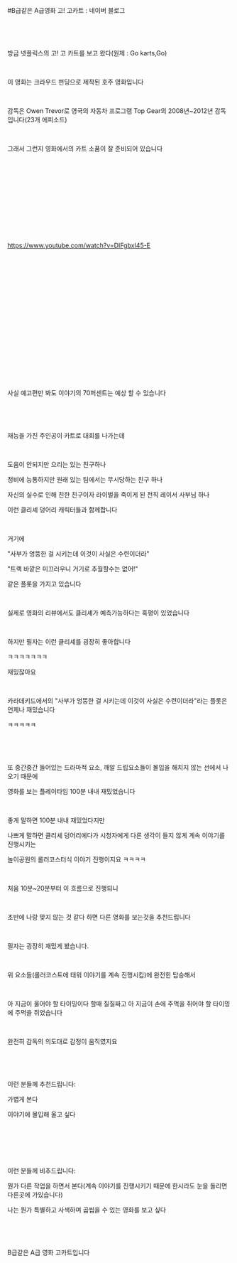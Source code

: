 #B급같은 A급영화 고! 고카트 : 네이버 블로그
<div class="wrap_rabbit pcol2 _param(1) _postViewArea222752349168" id="post-view222752349168">
<!-- Rabbit HTML --><div class="se-viewer se-theme-default" lang="ko-KR">
<!-- SE_DOC_HEADER_END -->
<div class="se-main-container">
<div class="se-component se-text se-l-default" id="SE-3c249c50-fba5-452a-8280-25231acc436b">
<div class="se-component-content">
<div class="se-section se-section-text se-l-default">
<div class="se-module se-module-text">
<!-- SE-TEXT { --><p class="se-text-paragraph se-text-paragraph-align-" id="SE-d03204a7-4f86-47c3-a931-d0426fa43c2a" style=""><span class="se-fs- se-ff-" id="SE-eaade66a-0ddf-4a41-bc47-ed554cec403f" style="">​</span></p><!-- } SE-TEXT --><!-- SE-TEXT { --><p class="se-text-paragraph se-text-paragraph-align-" id="SE-942898ea-a811-4d1b-80da-f01ca7e82ce6" style=""><span class="se-fs- se-ff-" id="SE-2e15f825-ad4d-4eee-9ac5-894f62015626" style="">​</span></p><!-- } SE-TEXT --><!-- SE-TEXT { --><p class="se-text-paragraph se-text-paragraph-align-" id="SE-7f313322-896c-4809-9360-d67efe0b51a5" style=""><span class="se-fs- se-ff-" id="SE-6cb20b27-cb58-461a-a514-a948c1f706b2" style="">방금 넷플릭스의 고! 고 카트를 보고 왔다(원제 : Go karts,Go)</span></p><!-- } SE-TEXT --><!-- SE-TEXT { --><p class="se-text-paragraph se-text-paragraph-align-" id="SE-f587e170-39c9-4c26-bf03-57534f1ec1e6" style=""><span class="se-fs- se-ff-" id="SE-fe6b88ec-e6cf-43be-aeae-e377e0d4c915" style="">​</span></p><!-- } SE-TEXT --><!-- SE-TEXT { --><p class="se-text-paragraph se-text-paragraph-align-" id="SE-7a532d53-d139-46c4-bc7a-156d7b42c29b" style=""><span class="se-fs- se-ff-" id="SE-7d14ac78-aeda-4ec0-a5fa-d96622bcaf07" style="">이 영화는 크라우드 펀딩으로 제작된 호주 영화입니다</span></p><!-- } SE-TEXT --><!-- SE-TEXT { --><p class="se-text-paragraph se-text-paragraph-align-" id="SE-66344d4a-7f50-4485-afa3-e78abff2ead7" style=""><span class="se-fs- se-ff-" id="SE-8d2c28ce-424a-4edb-afba-46b2e86c033e" style="">​</span></p><!-- } SE-TEXT --><!-- SE-TEXT { --><p class="se-text-paragraph se-text-paragraph-align-" id="SE-5f04ab4f-d009-4797-bf4e-01ff708f6860" style=""><span class="se-fs- se-ff-" id="SE-046d5d0a-12f5-4db1-84bc-3088f6f0d4a3" style="">감독은 Owen Trevor로 영국의 자동차 프로그램 Top Gear의 2008년~2012년 감독입니다(23개 에피소드)</span></p><!-- } SE-TEXT --><!-- SE-TEXT { --><p class="se-text-paragraph se-text-paragraph-align-" id="SE-844fb67b-580f-4408-a5d9-ba71d573cc30" style=""><span class="se-fs- se-ff-" id="SE-c1563ec1-8e41-4ab6-a7f0-04d59fc2ef77" style="">​</span></p><!-- } SE-TEXT --><!-- SE-TEXT { --><p class="se-text-paragraph se-text-paragraph-align-" id="SE-10955122-ab08-489c-a682-0cb9e6fba327" style=""><span class="se-fs- se-ff-" id="SE-06c7c8f5-d432-4310-b1da-3b29b60a0c94" style="">그래서 그런지 영화에서의 카트 소품이 잘 준비되어 있습니다</span></p><!-- } SE-TEXT --><!-- SE-TEXT { --><p class="se-text-paragraph se-text-paragraph-align-" id="SE-aac31467-6637-4c69-bb2c-1988208c2618" style=""><span class="se-fs- se-ff-" id="SE-3538ec54-f5f2-4995-8f8c-ac01bfcbf488" style="">​</span></p><!-- } SE-TEXT --><!-- SE-TEXT { --><p class="se-text-paragraph se-text-paragraph-align-" id="SE-8537690f-8ad4-4048-82a6-e667ad3511bd" style=""><span class="se-fs- se-ff-" id="SE-989722a6-bc0c-4503-a6f1-a092b80c94cd" style="">​</span></p><!-- } SE-TEXT --><!-- SE-TEXT { --><p class="se-text-paragraph se-text-paragraph-align-" id="SE-87db3ad9-1dde-4302-92bd-99f4482d2a3e" style=""><span class="se-fs- se-ff-" id="SE-fca69b6b-d97e-4984-9750-452ed76cfce3" style="">​</span></p><!-- } SE-TEXT --><!-- SE-TEXT { --><p class="se-text-paragraph se-text-paragraph-align-" id="SE-70f66498-750b-4836-b06e-38358b8e9479" style=""><span class="se-fs- se-ff-" id="SE-e6a35373-551e-43f8-8df8-65462171613b" style="">​</span></p><!-- } SE-TEXT --><!-- SE-TEXT { --><p class="se-text-paragraph se-text-paragraph-align-" id="SE-3c7a4178-7ae7-4c5a-a51f-732872908cda" style=""><span class="se-fs- se-ff-" id="SE-508e920d-de4f-47c2-99ab-be7670e57454" style="">​</span></p><!-- } SE-TEXT --><!-- SE-TEXT { --><p class="se-text-paragraph se-text-paragraph-align-" id="SE-040e03f8-6642-47b9-8555-4c6240e70734" style=""><span class="se-fs- se-ff-" id="SE-033ff506-f03d-467b-917d-11f151229287" style="">​</span></p><!-- } SE-TEXT --><!-- SE-TEXT { --><p class="se-text-paragraph se-text-paragraph-align-" id="SE-1fae7fe4-4ca9-47dd-bc50-4bdbff3c8344" style=""><span class="se-fs- se-ff-" id="SE-b6a876a6-860f-4e06-8dd2-68a8cfa8d279" style=""><a class="se-link" href="https://www.youtube.com/watch?v=DIFgbxI45-E" target="_blank">https://www.youtube.com/watch?v=DIFgbxI45-E</a></span></p><!-- } SE-TEXT -->
</div>
</div>
</div>
</div> <div class="se-component se-oembed se-l-default" id="SE-fbd9f47c-9cd1-4934-9328-e7247a6118f3">
<div class="se-component-content se-component-content-fit">
<div class="se-section se-section-oembed se-section-align- se-l-default">
<div class="se-module se-module-oembed se-is-progress" style="padding-top: 56.49999999999999%;"></div>
</div>
</div>
<script class="__se_module_data" data-module='{"type":"v2_oembed", "id" :"SE-fbd9f47c-9cd1-4934-9328-e7247a6118f3", "data" : { "html": "&lt;iframe width=\"200\" height=\"113\" src=\"https://www.youtube.com/embed/DIFgbxI45-E?feature=oembed\" frameborder=\"0\" allow=\"accelerometer; autoplay; clipboard-write; encrypted-media; gyroscope; picture-in-picture\" allowfullscreen&gt;&lt;/iframe&gt;", "originalWidth" : "200", "originalHeight" : "113", "contentMode" : "fit", "description": "2020년 3월 13일 넷플릭스에서 공개 예정인 《고! 고카트》의 공식 예고편을 감상해보자. 이 영화는 엄마와 새로운 마을로 이사한 15살 소년 잭의 이야기다. 잭은 마을에서 열린 고카트 경주를 본 후 이 스포츠에 완전히 빠져든다. 과거가 비밀투성이인 전직 자동차 경주 선수와 새로...", "inputUrl": "https://www.youtube.com/watch?v=DIFgbxI45-E", "thumbnailUrl" : "https://i.ytimg.com/vi/DIFgbxI45-E/hqdefault.jpg", "thumbnailHeight" : "360", "thumbnailWidth" : "480", "title": "고! 고카트 | 공식 예고편 | Netflix", "providerUrl": "https://www.youtube.com/", "align": "", "type" : "video" }}' type="text/data"></script>
</div>
<div class="se-component se-text se-l-default" id="SE-07237406-c1ad-4f99-a6c9-9ac762e30dfc">
<div class="se-component-content">
<div class="se-section se-section-text se-l-default">
<div class="se-module se-module-text">
<!-- SE-TEXT { --><p class="se-text-paragraph se-text-paragraph-align-" id="SE-83b454a9-47ad-4e92-96be-4049860eb9a9" style=""><span class="se-fs- se-ff-" id="SE-5373a8bf-484f-481b-b5b3-242934cbd0ba" style="">사실 예고편만 봐도 이야기의 70퍼센트는 예상 할 수 있습니다</span></p><!-- } SE-TEXT --><!-- SE-TEXT { --><p class="se-text-paragraph se-text-paragraph-align-" id="SE-a1a3a8c4-b6d0-4584-8af5-8b6a716d9b89" style=""><span class="se-fs- se-ff-" id="SE-e2c3db89-af3a-4271-868c-d5b81536703d" style="">​</span></p><!-- } SE-TEXT --><!-- SE-TEXT { --><p class="se-text-paragraph se-text-paragraph-align-" id="SE-bb3756c6-a38a-46aa-9488-98bdfd6058c2" style=""><span class="se-fs- se-ff-" id="SE-72386fa9-edde-4657-b8c7-1addab05e49a" style="">​</span></p><!-- } SE-TEXT --><!-- SE-TEXT { --><p class="se-text-paragraph se-text-paragraph-align-" id="SE-f4390fe3-ac26-440e-964a-12a799ac4b08" style=""><span class="se-fs- se-ff-" id="SE-2a766c3d-40a1-444b-9f83-9b401cbdda39" style="">재능을 가진 주인공이 카트로 대회를 나가는데</span></p><!-- } SE-TEXT --><!-- SE-TEXT { --><p class="se-text-paragraph se-text-paragraph-align-" id="SE-e4219335-0685-47cc-8dd8-7468e026596b" style=""><span class="se-fs- se-ff-" id="SE-bca2f535-5f18-4499-9e26-3b8f833e6c07" style="">​</span></p><!-- } SE-TEXT --><!-- SE-TEXT { --><p class="se-text-paragraph se-text-paragraph-align-" id="SE-d0ce341e-d445-492d-826f-cd43b026ff34" style=""><span class="se-fs- se-ff-" id="SE-ec585012-7f64-42a9-9d51-8e3abf734868" style="">도움이 안되지만 으리는 있는 친구하나</span></p><!-- } SE-TEXT --><!-- SE-TEXT { --><p class="se-text-paragraph se-text-paragraph-align-" id="SE-946af4bd-fe19-44d9-b9ab-ff8d186cfc11" style=""><span class="se-fs- se-ff-" id="SE-23dfc70b-22b6-4dba-8d10-d91b048dbaad" style="">정비에 능통하지만 원래 있는 팀에서는 무시당하는 친구 하나</span></p><!-- } SE-TEXT --><!-- SE-TEXT { --><p class="se-text-paragraph se-text-paragraph-align-" id="SE-1aaf3c4e-eb18-4777-8ad9-7223850a901d" style=""><span class="se-fs- se-ff-" id="SE-6ac6163b-6d03-4f21-8d5b-c823c6b2477c" style="">자신의 실수로 인해 친한 친구이자 라이벌을 죽이게 된 전직 레이서 사부님 하나</span></p><!-- } SE-TEXT --><!-- SE-TEXT { --><p class="se-text-paragraph se-text-paragraph-align-" id="SE-4ceb0b57-cce5-4767-9a46-0d5af94a7445" style=""><span class="se-fs- se-ff-" id="SE-f816e4e1-caba-4b7a-9f56-79b0a296cd21" style="">이런 클리셰 덩어리 캐릭터들과 함께합니다</span></p><!-- } SE-TEXT --><!-- SE-TEXT { --><p class="se-text-paragraph se-text-paragraph-align-" id="SE-8a1cfe1e-3a0c-44e5-8672-0195f3e04b57" style=""><span class="se-fs- se-ff-" id="SE-0257fc95-c58a-4b67-b18f-f213c13fe583" style="">​</span></p><!-- } SE-TEXT --><!-- SE-TEXT { --><p class="se-text-paragraph se-text-paragraph-align-" id="SE-ce4dacf5-44cb-44b3-933f-77ffd5c33c3a" style=""><span class="se-fs- se-ff-" id="SE-aabfadb4-8877-4a35-aafb-2960a88f484f" style="">거기에</span></p><!-- } SE-TEXT --><!-- SE-TEXT { --><p class="se-text-paragraph se-text-paragraph-align-" id="SE-12cd2eb9-6795-4342-8d6e-20a003b3e3c8" style=""><span class="se-fs- se-ff-" id="SE-3714447a-a806-4ea3-bea6-e0862a832754" style="">"사부가 엉뚱한 걸 시키는데 이것이 사실은 수련이더라"</span></p><!-- } SE-TEXT --><!-- SE-TEXT { --><p class="se-text-paragraph se-text-paragraph-align-" id="SE-ca51691f-f0bf-46fe-9880-c806382564e5" style=""><span class="se-fs- se-ff-" id="SE-57bedf1c-7653-462f-8912-3d967bf7e8b1" style="">"트랙 바깥은 미끄러우니 거기로 추월할수는 없어!" </span></p><!-- } SE-TEXT --><!-- SE-TEXT { --><p class="se-text-paragraph se-text-paragraph-align-" id="SE-1c2ce220-ab96-445d-9246-ec27d08c9007" style=""><span class="se-fs- se-ff-" id="SE-ed445e2d-6f05-4f92-b156-b9b2fbb54fab" style="">같은 플롯을 가지고 있습니다</span></p><!-- } SE-TEXT --><!-- SE-TEXT { --><p class="se-text-paragraph se-text-paragraph-align-" id="SE-0e3440b4-a9cb-4939-90fd-03daf4392ae4" style=""><span class="se-fs- se-ff-" id="SE-6e6e822d-9d21-4f97-876f-7b8dba0519a8" style="">​</span></p><!-- } SE-TEXT --><!-- SE-TEXT { --><p class="se-text-paragraph se-text-paragraph-align-" id="SE-a2fec7c3-4ef2-4c4b-835d-6f45b329cfa3" style=""><span class="se-fs- se-ff-" id="SE-5918bdd2-09b8-427e-8a03-21a550299c12" style="">실제로 영화의 리뷰에서도 클리셰가 예측가능하다는 혹평이 있었습니다</span></p><!-- } SE-TEXT --><!-- SE-TEXT { --><p class="se-text-paragraph se-text-paragraph-align-" id="SE-4619df53-aece-4724-b64b-8dd74e902abb" style=""><span class="se-fs- se-ff-" id="SE-b156b8f0-37cb-480b-b46e-854c04962622" style="">​</span></p><!-- } SE-TEXT --><!-- SE-TEXT { --><p class="se-text-paragraph se-text-paragraph-align-" id="SE-9a7fc8bf-54bf-4607-9dff-eaab850b998b" style=""><span class="se-fs- se-ff-" id="SE-7e5911bc-cce2-489c-bbb8-96de1b283ac9" style="">하지만 필자는 이런 클리셰를 굉장히 좋아합니다</span></p><!-- } SE-TEXT --><!-- SE-TEXT { --><p class="se-text-paragraph se-text-paragraph-align-" id="SE-138095cb-e906-43fb-b7f7-2eba2812ed16" style=""><span class="se-fs- se-ff-" id="SE-7283f295-5903-4ca7-be76-882ec9d23ca3" style="">ㅋㅋㅋㅋㅋㅋㅋ</span></p><!-- } SE-TEXT --><!-- SE-TEXT { --><p class="se-text-paragraph se-text-paragraph-align-" id="SE-4270e6ee-692b-424f-a0cb-0d5a7ad3df92" style=""><span class="se-fs- se-ff-" id="SE-773b9813-2b40-4923-8036-a83386e727a0" style="">재밌잖아요</span></p><!-- } SE-TEXT --><!-- SE-TEXT { --><p class="se-text-paragraph se-text-paragraph-align-" id="SE-8308f689-25b0-4c17-a94d-0c4d710c3591" style=""><span class="se-fs- se-ff-" id="SE-63a20de4-3829-4fad-af6c-0d3c568ceccf" style="">​</span></p><!-- } SE-TEXT --><!-- SE-TEXT { --><p class="se-text-paragraph se-text-paragraph-align-" id="SE-3541bd4b-b605-47fe-b821-589c3d64d4cd" style=""><span class="se-fs- se-ff-" id="SE-e3fa89e8-93bd-4bdc-a89a-d3a0c8319258" style="">카라데키드에서의 "사부가 엉뚱한 걸 시키는데 이것이 사실은 수련이더라"라는 플롯은 언제나 재밌습니다</span></p><!-- } SE-TEXT --><!-- SE-TEXT { --><p class="se-text-paragraph se-text-paragraph-align-" id="SE-e5f579c7-0ec9-4649-9ad2-123a783fe448" style=""><span class="se-fs- se-ff-" id="SE-4c8c0f3e-b40c-40a0-a822-ea5b8f869369" style="">ㅋㅋㅋㅋㅋ</span></p><!-- } SE-TEXT --><!-- SE-TEXT { --><p class="se-text-paragraph se-text-paragraph-align-" id="SE-e6388144-aca6-43cc-89ba-5c23ec3c88b7" style=""><span class="se-fs- se-ff-" id="SE-6a8a5225-c377-4327-b3e0-fcbbb3ed2229" style="">​</span></p><!-- } SE-TEXT --><!-- SE-TEXT { --><p class="se-text-paragraph se-text-paragraph-align-" id="SE-820eb02c-b29f-4701-b28e-40056d4b8dfe" style=""><span class="se-fs- se-ff-" id="SE-c1b910e5-2c7b-44a9-bdf2-0026caf2363a" style="">​</span></p><!-- } SE-TEXT --><!-- SE-TEXT { --><p class="se-text-paragraph se-text-paragraph-align-" id="SE-b6cb38f4-e136-4757-94c9-c871cb6bdd31" style=""><span class="se-fs- se-ff-" id="SE-5a6fc97d-619d-4a58-ac08-b3a18eedfaf7" style="">또 중간중간 들어있는 드라마적 요소, 깨알 드립요소들이 몰입을 해치지 않는 선에서 나오기 때문에</span></p><!-- } SE-TEXT --><!-- SE-TEXT { --><p class="se-text-paragraph se-text-paragraph-align-" id="SE-922d428a-d18c-4394-8dcc-3ee74be4f762" style=""><span class="se-fs- se-ff-" id="SE-10281f12-ec61-491e-ab98-813bccf067b9" style="">영화를 보는 플레이타임 100분 내내 재밌었습니다</span></p><!-- } SE-TEXT --><!-- SE-TEXT { --><p class="se-text-paragraph se-text-paragraph-align-" id="SE-a8104060-f800-4e7e-9e1a-38aa9e7444a6" style=""><span class="se-fs- se-ff-" id="SE-6ce86295-a687-41e2-851c-31348e0660e6" style="">​</span></p><!-- } SE-TEXT --><!-- SE-TEXT { --><p class="se-text-paragraph se-text-paragraph-align-" id="SE-c6a9ea05-dd7c-4a28-9085-412870e51b51" style=""><span class="se-fs- se-ff-" id="SE-cac4688b-c70b-4925-b8e6-a87bc57472bc" style="">좋게 말하면 100분 내내 재밌었다지만</span></p><!-- } SE-TEXT --><!-- SE-TEXT { --><p class="se-text-paragraph se-text-paragraph-align-" id="SE-c18efac3-9bf4-4f3a-8af2-d7abed86c4a1" style=""><span class="se-fs- se-ff-" id="SE-07ec40d0-838a-481a-990a-6d35ade6e8a8" style="">나쁘게 말하면 클리셰 덩어리에다가 시청자에게 다른 생각이 들지 않게 계속 이야기를 진행시키는</span></p><!-- } SE-TEXT --><!-- SE-TEXT { --><p class="se-text-paragraph se-text-paragraph-align-" id="SE-b7cc843d-01ad-4639-b1e5-f1f609015fa4" style=""><span class="se-fs- se-ff-" id="SE-4fcf863d-3882-4f57-ae68-9952749bf328" style="">놀이공원의 롤러코스터식 이야기 진행이지요 ㅋㅋㅋㅋ</span></p><!-- } SE-TEXT --><!-- SE-TEXT { --><p class="se-text-paragraph se-text-paragraph-align-" id="SE-e30d0dbb-0fb4-43e5-a6df-47116fb6a5dd" style=""><span class="se-fs- se-ff-" id="SE-126c3cfc-2672-4913-b545-15ee0eac2f8a" style="">​</span></p><!-- } SE-TEXT --><!-- SE-TEXT { --><p class="se-text-paragraph se-text-paragraph-align-" id="SE-99aa6839-89bb-4602-b0d2-0dd43b472c71" style=""><span class="se-fs- se-ff-" id="SE-c5efe489-4511-4f43-8bf4-40aef79d83dc" style="">처음 10분~20분부터 이 흐름으로 진행되니</span></p><!-- } SE-TEXT --><!-- SE-TEXT { --><p class="se-text-paragraph se-text-paragraph-align-" id="SE-5f36dd8e-1664-432c-ae20-0a055769f743" style=""><span class="se-fs- se-ff-" id="SE-fe05cbb0-403c-4a57-bc5c-b3dbe7e9c4db" style="">​</span></p><!-- } SE-TEXT --><!-- SE-TEXT { --><p class="se-text-paragraph se-text-paragraph-align-" id="SE-f7213190-0df8-4fd1-ac25-9a575d5d66b1" style=""><span class="se-fs- se-ff-" id="SE-ceb9b833-3c5a-46eb-b4aa-1731e981341e" style="">초반에 나랑 맞지 않는 것 같다 하면 다른 영화를 보는것을 추천드립니다</span></p><!-- } SE-TEXT --><!-- SE-TEXT { --><p class="se-text-paragraph se-text-paragraph-align-" id="SE-c589ac5e-de67-486d-8230-913208e3d2f0" style=""><span class="se-fs- se-ff-" id="SE-aefac0e6-f54d-49f8-866f-6b2b482f3e57" style="">​</span></p><!-- } SE-TEXT --><!-- SE-TEXT { --><p class="se-text-paragraph se-text-paragraph-align-" id="SE-686d7a43-5434-4f4d-9a05-1a33e824e9e4" style=""><span class="se-fs- se-ff-" id="SE-14807cd8-a4cd-4ae1-8fe1-5ddb51fb1dd5" style="">필자는 굉장히 재밌게 봤습니다.</span></p><!-- } SE-TEXT --><!-- SE-TEXT { --><p class="se-text-paragraph se-text-paragraph-align-" id="SE-e387ee66-eb54-48ab-a925-77a6a3703f68" style=""><span class="se-fs- se-ff-" id="SE-a30ff332-6411-4f6a-b009-32164f5adf7a" style="">​</span></p><!-- } SE-TEXT --><!-- SE-TEXT { --><p class="se-text-paragraph se-text-paragraph-align-" id="SE-4e776265-1f1a-4b8e-8ee3-a49959ca99cf" style=""><span class="se-fs- se-ff-" id="SE-778eef86-5c66-4ab3-b3b4-e289c7ae6c27" style="">위 요소들(롤러코스트에 태워 이야기를 계속 진행시킴)에 완전힌 탑승해서</span></p><!-- } SE-TEXT --><!-- SE-TEXT { --><p class="se-text-paragraph se-text-paragraph-align-" id="SE-a3c02d76-e514-4f4d-8b99-d2ac5023fa44" style=""><span class="se-fs- se-ff-" id="SE-d0daef36-2d92-4b1b-9ec8-1ae324c32ee4" style="">​</span></p><!-- } SE-TEXT --><!-- SE-TEXT { --><p class="se-text-paragraph se-text-paragraph-align-" id="SE-5809bdfd-cb1d-4e5b-8bd8-22a05ff5263e" style=""><span class="se-fs- se-ff-" id="SE-c85197c1-ed9c-488b-9834-fbe4e1adc512" style="">아 지금이 울어야 할 타이밍이다 할때 질질짜고 아 지금이 손에 주먹을 쥐어야 할 타이밍에 주먹을 쥐었습니다</span></p><!-- } SE-TEXT --><!-- SE-TEXT { --><p class="se-text-paragraph se-text-paragraph-align-" id="SE-6973bd7f-18cd-4fea-8031-e5259b7e2bec" style=""><span class="se-fs- se-ff-" id="SE-e5da5428-e938-43a0-bafe-8e88977955f6" style="">​</span></p><!-- } SE-TEXT --><!-- SE-TEXT { --><p class="se-text-paragraph se-text-paragraph-align-" id="SE-94d6516c-c8a9-4554-9405-c79858cfc597" style=""><span class="se-fs- se-ff-" id="SE-a4e9941a-6c70-421c-b089-5396e7853e3c" style="">완전히 감독의 의도대로 감정이 움직였지요</span></p><!-- } SE-TEXT --><!-- SE-TEXT { --><p class="se-text-paragraph se-text-paragraph-align-" id="SE-7f0be16f-c942-42b7-8f10-aec1563e9577" style=""><span class="se-fs- se-ff-" id="SE-35c202b3-2133-4005-9db2-f4453f49f03c" style="">​</span></p><!-- } SE-TEXT --><!-- SE-TEXT { --><p class="se-text-paragraph se-text-paragraph-align-" id="SE-c9f9624f-c77a-4447-a502-a93575885725" style=""><span class="se-fs- se-ff-" id="SE-202fef9b-cf48-4df1-8691-ddd2e41186aa" style="">​</span></p><!-- } SE-TEXT --><!-- SE-TEXT { --><p class="se-text-paragraph se-text-paragraph-align-" id="SE-c7a5335a-58da-40b5-83e0-50fae454fca9" style=""><span class="se-fs- se-ff-" id="SE-aea4d144-c54f-4938-9551-44f9d83509e7" style="">이런 분들께 추천드립니다:</span></p><!-- } SE-TEXT --><!-- SE-TEXT { --><p class="se-text-paragraph se-text-paragraph-align-" id="SE-8b2c4757-dc34-4d28-ae85-b2d386172567" style=""><span class="se-fs- se-ff-" id="SE-ec894d4e-1a02-420e-8d0c-36226d8b1a95" style="">가볍게 본다</span></p><!-- } SE-TEXT --><!-- SE-TEXT { --><p class="se-text-paragraph se-text-paragraph-align-" id="SE-50cdd336-7199-4f48-abb0-430e48da76fe" style=""><span class="se-fs- se-ff-" id="SE-007d52fb-b73c-48d0-a30e-fa240ce436a8" style="">이야기에 몰입해 울고 싶다</span></p><!-- } SE-TEXT --><!-- SE-TEXT { --><p class="se-text-paragraph se-text-paragraph-align-" id="SE-b1523778-7c3f-4a89-b65e-fac91e6fe671" style=""><span class="se-fs- se-ff-" id="SE-e8ecb45f-63b5-4840-af13-9cd581c92d2f" style="">​</span></p><!-- } SE-TEXT --><!-- SE-TEXT { --><p class="se-text-paragraph se-text-paragraph-align-" id="SE-7181a910-5e70-4670-a6f8-a11b3db02cd8" style=""><span class="se-fs- se-ff-" id="SE-549da3c8-7880-4129-b02b-b9eb01a58fa0" style="">​</span></p><!-- } SE-TEXT --><!-- SE-TEXT { --><p class="se-text-paragraph se-text-paragraph-align-" id="SE-ba0bea4a-acd4-44a7-9fe8-ff9881e29c4c" style=""><span class="se-fs- se-ff-" id="SE-ee854bb5-b1af-4c48-8d13-5c8aea89a181" style="">​</span></p><!-- } SE-TEXT --><!-- SE-TEXT { --><p class="se-text-paragraph se-text-paragraph-align-" id="SE-3b8f9f22-a8c1-48fc-8cad-d68a5b4c1b17" style=""><span class="se-fs- se-ff-" id="SE-27d83503-777e-4788-8186-41b3319be8dd" style="">이런 분들께 비추드립니다:</span></p><!-- } SE-TEXT --><!-- SE-TEXT { --><p class="se-text-paragraph se-text-paragraph-align-" id="SE-42875293-3234-49bf-bc9e-fd6476c73a1c" style=""><span class="se-fs- se-ff-" id="SE-a9b6431b-ac8c-4530-851d-2c0fe80d5ee8" style="">뭔가 다른 작업을 하면서 본다(계속 이야기를 진행시키기 때문에 한시라도 눈을 돌리면 다른곳에 가있습니다)</span></p><!-- } SE-TEXT --><!-- SE-TEXT { --><p class="se-text-paragraph se-text-paragraph-align-" id="SE-9fb943d8-53fb-4756-8a94-5fd16b3ae20f" style=""><span class="se-fs- se-ff-" id="SE-83ecb48b-983c-4399-a3b2-1c5530ca9ec9" style="">나는 뭔가 특별하고 사색하며 곱씹을 수 있는 영화를 보고 싶다</span></p><!-- } SE-TEXT --><!-- SE-TEXT { --><p class="se-text-paragraph se-text-paragraph-align-" id="SE-c68a60de-e64b-4d1a-b2d2-77256459adbd" style=""><span class="se-fs- se-ff-" id="SE-b54b111c-9d04-47e2-98c2-c019a028128a" style="">​</span></p><!-- } SE-TEXT --><!-- SE-TEXT { --><p class="se-text-paragraph se-text-paragraph-align-" id="SE-0df1917c-51f2-4419-8c01-b169ea23aa0d" style=""><span class="se-fs- se-ff-" id="SE-4e4bec48-9ed4-4e1d-a8de-bfa90a0b5f8a" style="">​</span></p><!-- } SE-TEXT --><!-- SE-TEXT { --><p class="se-text-paragraph se-text-paragraph-align-" id="SE-33fa7937-cdb6-4d90-a235-4c69d10b6c62" style=""><span class="se-fs- se-ff-" id="SE-93355d74-dd0c-4def-9515-4bea3135b1c1" style="">B급같은 A급 영화 고카트입니다</span></p><!-- } SE-TEXT --><!-- SE-TEXT { --><p class="se-text-paragraph se-text-paragraph-align-" id="SE-aecd72c1-e230-440c-89b3-6cfa3f96d0d1" style=""><span class="se-fs- se-ff-" id="SE-85a42c41-1318-4791-a996-20dce4585948" style="">​</span></p><!-- } SE-TEXT --><!-- SE-TEXT { --><p class="se-text-paragraph se-text-paragraph-align-" id="SE-1a1f1add-f6f0-4124-80b0-f1283424aea9" style=""><span class="se-fs- se-ff-" id="SE-d971507a-9081-4761-ac4e-7f4a26b60cfe" style="">​</span></p><!-- } SE-TEXT -->
</div>
</div>
</div>
</div> </div>
</div>
</div>